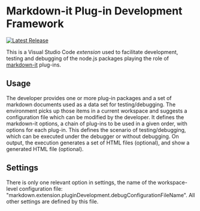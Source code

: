 # Markdown-it Plug-in Development Framework

[![Latest Release](https://vsmarketplacebadge.apphb.com/version/sakryukov.markdown-it-plugin-development-framework.svg)](https://marketplace.visualstudio.com/items?itemName=sakryukov.markdown-it-plugin-development-framework)

This is a Visual Studio Code *extension* used to facilitate development, testing and debugging of the node.js packages playing the role of [markdown-it](https://www.npmjs.com/package/markdown-it) plug-ins.

## Usage

The developer provides one or more plug-in packages and a set of markdown documents used as a data set for testing/debugging. The environment picks up those items in a current workspace and suggests a configuration file which can be modified by the developer. It defines the markdown-it options, a chain of plug-ins to be used in a given order, with options for each plug-in. This defines the scenario of testing/debugging, which can be executed under the debugger or without debugging. On output, the execution generates a set of HTML files (optional), and show a generated HTML file (optional).

## Settings

There is only one relevant option in settings, the name of the workspace-level configuration file: "markdown.extension.pluginDevelopment.debugConfigurationFileName". All other settings are defined by this file.


